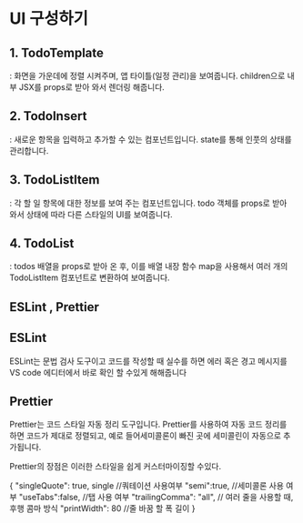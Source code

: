 # UI 구성하기

## 1. TodoTemplate 
 : 화면을 가운데에 정렬 시켜주며, 앱 타이틀(일정 관리)을 보여줍니다.
 children으로 내부 JSX를 props로 받아 와서 렌더링 해줍니다.
 
## 2. TodoInsert
 : 새로운 항목을 입력하고 추가할 수 있는 컴포넌트입니다. state를 통해 인풋의 상태를 관리합니다.
 
## 3. TodoListItem
 : 각 할 일 항목에 대한 정보를 보여 주는 컴포넌트입니다. todo 객체를 props로 받아 와서 상태에 따라 다른 스타일의 UI를 보여줍니다.
 
## 4. TodoList
 : todos 배열을 props로 받아 온 후, 이를 배열 내장 함수 map을 사용해서 여러 개의 TodoListItem 컴포넌트로 변환하여 보여줍니다.




## ESLint , Prettier

## ESLint 
ESLint는 문법 검사 도구이고 코드를 작성할 때 실수를 하면 에러 혹은 경고 메시지를 VS code 에디터에서 바로 확인 할 수있게 해해줍니다


## Prettier

Prettier는 코드 스타일 자동 정리 도구입니다.
Prettier를 사용하여 자동  코드 정리를 하면 코드가 제대로 정렬되고, 
예로 들어세미콜론이 빠진 곳에 세미콜린이 자동으로 추가됩니다.

Prettier의 장점은 이러한 스타일을 쉽게 커스터마이징할 수있다.

{
    "singleQuote": true, single  //쿼테이션 사용여부 
    "semi":true,     //세미콜론 사용 여부 
    "useTabs":false, //탭 사용 여부
    "trailingComma": "all", // 여러 줄을 사용할 때, 후행 콤마 방식
    "printWidth": 80  //줄 바꿈 할 폭 길이
}

